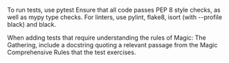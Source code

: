 To run tests, use pytest
Ensure that all code passes PEP 8 style checks, as well as mypy type checks.
For linters, use pylint, flake8, isort (with --profile black) and black.

When adding tests that require understanding the rules of Magic: The Gathering, include a docstring quoting a relevant passage from the Magic Comprehensive Rules that the test exercises. 
